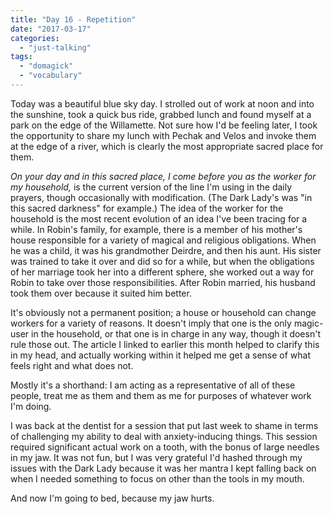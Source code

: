 ```yaml
---
title: "Day 16 - Repetition"
date: "2017-03-17"
categories: 
  - "just-talking"
tags: 
  - "domagick"
  - "vocabulary"
---
```


Today was a beautiful blue sky day. I strolled out of work at noon and into the sunshine, took a quick bus ride, grabbed lunch and found myself at a park on the edge of the Willamette. Not sure how I'd be feeling later, I took the opportunity to share my lunch with Pechak and Velos and invoke them at the edge of a river, which is clearly the most appropriate sacred place for them.

_On your day and in this sacred place, I come before you as the worker for my household,_ is the current version of the line I'm using in the daily prayers, though occasionally with modification. (The Dark Lady's was "in this sacred darkness" for example.) The idea of the worker for the household is the most recent evolution of an idea I've been tracing for a while. In Robin's family, for example, there is a member of his mother's house responsible for a variety of magical and religious obligations. When he was a child, it was his grandmother Deirdre, and then his aunt. His sister was trained to take it over and did so for a while, but when the obligations of her marriage took her into a different sphere, she worked out a way for Robin to take over those responsibilities. After Robin married, his husband took them over because it suited him better.

It's obviously not a permanent position; a house or household can change workers for a variety of reasons. It doesn't imply that one is the only magic-user in the household, or that one is in charge in any way, though it doesn't rule those out. The article I linked to earlier this month helped to clarify this in my head, and actually working within it helped me get a sense of what feels right and what does not.

Mostly it's a shorthand: I am acting as a representative of all of these people, treat me as them and them as me for purposes of whatever work I'm doing.

I was back at the dentist for a session that put last week to shame in terms of challenging my ability to deal with anxiety-inducing things. This session required significant actual work on a tooth, with the bonus of large needles in my jaw. It was not fun, but I was very grateful I'd hashed through my issues with the Dark Lady because it was her mantra I kept falling back on when I needed something to focus on other than the tools in my mouth. 

And now I'm going to bed, because my jaw hurts.
